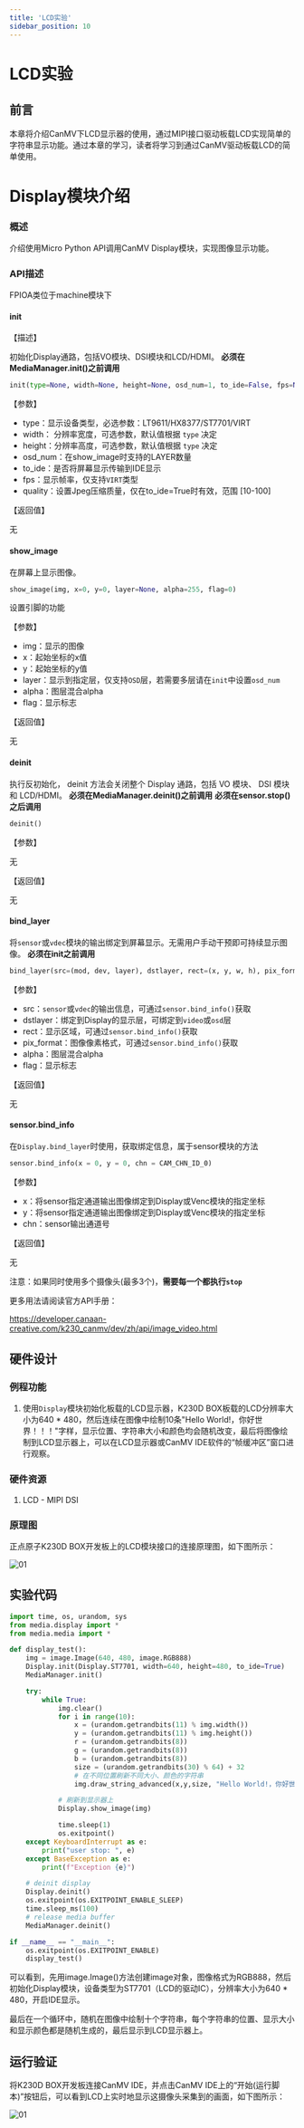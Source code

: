 ```yaml
---
title: 'LCD实验'
sidebar_position: 10
---
```


# LCD实验

## 前言

本章将介绍CanMV下LCD显示器的使用，通过MIPI接口驱动板载LCD实现简单的字符串显示功能。通过本章的学习，读者将学习到通过CanMV驱动板载LCD的简单使用。

# Display模块介绍

### 概述

介绍使用Micro Python API调用CanMV Display模块，实现图像显示功能。

### API描述

FPIOA类位于machine模块下

#### init

【描述】

初始化Display通路，包括VO模块、DSI模块和LCD/HDMI。
**必须在MediaManager.init()之前调用**

```python
init(type=None, width=None, height=None, osd_num=1, to_ide=False, fps=None, quality=90)
```

【参数】

- type：显示设备类型，必选参数：LT9611/HX8377/ST7701/VIRT
- width： 分辨率宽度，可选参数，默认值根据 `type` 决定
- height：分辨率高度，可选参数，默认值根据 `type` 决定
- osd_num：在show_image时支持的LAYER数量
- to_ide：是否将屏幕显示传输到IDE显示
- fps：显示帧率，仅支持`VIRT`类型
- quality：设置Jpeg压缩质量，仅在to_ide=True时有效，范围 [10-100]

【返回值】

无

#### show_image

在屏幕上显示图像。

```python
show_image(img, x=0, y=0, layer=None, alpha=255, flag=0)
```

设置引脚的功能

【参数】

- img：显示的图像
- x：起始坐标的x值
- y：起始坐标的y值
- layer：显示到指定层，仅支持`OSD`层，若需要多层请在`init`中设置`osd_num`
- alpha：图层混合alpha
- flag：显示标志

【返回值】

无

#### deinit

执行反初始化， deinit 方法会关闭整个 Display 通路，包括 VO 模块、 DSI 模块和 LCD/HDMI。
**必须在MediaManager.deinit()之前调用**
**必须在sensor.stop()之后调用**

```python
deinit()
```

【参数】

无

【返回值】

无

#### bind_layer

将`sensor`或`vdec`模块的输出绑定到屏幕显示。无需用户手动干预即可持续显示图像。
**必须在init之前调用**

```python
bind_layer(src=(mod, dev, layer), dstlayer, rect=(x, y, w, h), pix_format, alpha, flag)
```

【参数】

- src：`sensor`或`vdec`的输出信息，可通过`sensor.bind_info()`获取
- dstlayer：绑定到Display的显示层，可绑定到`video`或`osd`层
- rect：显示区域，可通过`sensor.bind_info()`获取
- pix_format：图像像素格式，可通过`sensor.bind_info()`获取
- alpha：图层混合alpha
- flag：显示标志

【返回值】

无

#### sensor.bind_info

在`Display.bind_layer`时使用，获取绑定信息，属于sensor模块的方法

```python
sensor.bind_info(x = 0, y = 0, chn = CAM_CHN_ID_0)
```

【参数】

- x：将sensor指定通道输出图像绑定到Display或Venc模块的指定坐标
- y：将sensor指定通道输出图像绑定到Display或Venc模块的指定坐标
- chn：sensor输出通道号

【返回值】

无

注意：如果同时使用多个摄像头(最多3个)，**需要每一个都执行`stop`**

更多用法请阅读官方API手册：

https://developer.canaan-creative.com/k230_canmv/dev/zh/api/image_video.html

## 硬件设计

### 例程功能

1. 使用`Display`模块初始化板载的LCD显示器，K230D BOX板载的LCD分辨率大小为640 * 480，然后连续在图像中绘制10条"Hello World!，你好世界！！！"字样，显示位置、字符串大小和颜色均会随机改变，最后将图像绘制到LCD显示器上，可以在LCD显示器或CanMV IDE软件的“帧缓冲区”窗口进行观察。

### 硬件资源

1. LCD - MIPI DSI

### 原理图

正点原子K230D BOX开发板上的LCD模块接口的连接原理图，如下图所示：

![01](./img/17.png)

## 实验代码

``` python
import time, os, urandom, sys
from media.display import *
from media.media import *

def display_test():
    img = image.Image(640, 480, image.RGB888)
    Display.init(Display.ST7701, width=640, height=480, to_ide=True)
    MediaManager.init()

    try:
        while True:
            img.clear()
            for i in range(10):
                x = (urandom.getrandbits(11) % img.width())
                y = (urandom.getrandbits(11) % img.height())
                r = (urandom.getrandbits(8))
                g = (urandom.getrandbits(8))
                b = (urandom.getrandbits(8))
                size = (urandom.getrandbits(30) % 64) + 32
                # 在不同位置刷新不同大小、颜色的字符串
                img.draw_string_advanced(x,y,size, "Hello World!，你好世界！！！", color=(r, g, b),)

            # 刷新到显示器上
            Display.show_image(img)

            time.sleep(1)
            os.exitpoint()
    except KeyboardInterrupt as e:
        print("user stop: ", e)
    except BaseException as e:
        print(f"Exception {e}")

    # deinit display
    Display.deinit()
    os.exitpoint(os.EXITPOINT_ENABLE_SLEEP)
    time.sleep_ms(100)
    # release media buffer
    MediaManager.deinit()

if __name__ == "__main__":
    os.exitpoint(os.EXITPOINT_ENABLE)
    display_test()
```

可以看到，先用image.Image()方法创建image对象，图像格式为RGB888，然后初始化Display模块，设备类型为ST7701（LCD的驱动IC），分辨率大小为640 * 480，开启IDE显示。

最后在一个循环中，随机在图像中绘制十个字符串，每个字符串的位置、显示大小和显示颜色都是随机生成的，最后显示到LCD显示器上。

## 运行验证

将K230D BOX开发板连接CanMV IDE，并点击CanMV IDE上的“开始(运行脚本)”按钮后，可以看到LCD上实时地显示这摄像头采集到的画面，如下图所示：

![01](./img/18.png)
